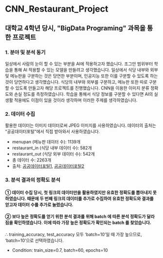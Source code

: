 # CNN_Restaurant_Project

## 대학교 4학년 당시, "BigData Programing" 과목을 통한 프로젝트

### 1.	분야 및 분석 동기
일상에서 사람의 눈이 할 수 있는 부분을 AI에 적용하고자 했습니다. 조그만 범위부터 학습을 통해 AI 적용할 수 있는 모델을 만들려고 생각했습니다. 일상에서 식당 내부와 외부 및 메뉴판을 구분하는 것은 당연한 부분이며, 인공지능 또한 이를 구분할 수 있도록 하는것이 당연하다고 생각했습니다.
식당의 내부와 외부를 구분하고, 메뉴판 또한 따로 구분할 수 있도록 만들고자 해당 프로젝트를 진행했습니다. CNN을 이용한 이미지 분류 정확도와 손실 정도를 측정하였습니다. 학습을 통해서 식당 정보를 구분할 수 있다면 AI의 실생활 적용에도 이점이 있을 것이라 생각하며 이러한 주제를 생각하였습니다.

### 2.	데이터 수집
활용한 데이터는 이미지 데이터로써 JPEG 이미지를 사용하였습니다. 데이터의 출처는 “공공데이터포털”에서 직접 받아와서 사용하였습니다.
-	menupan (메뉴판 데이터 수): 1139개
-	restaurant_in (식당 내부 데이터 수): 582개
-	restaurant_out (식당 외부 데이터 수): 542개
-	총 데이터 수: 2263개
- 출처: [공공데이터포털1](https://www.data.go.kr/data/15076758/fileData.do), [공공데이터포털2](https://www.data.go.kr/data/15076653/fileData.do)

### 3.	분석 결과의 정확도 분석
#### ①	데이터 수집 당시, 첫 링크의 데이터만을 활용하였지만 유효한 정확도를 뽑아내지 못하였습니다. 때문에 두 번째 링크의 데이터를 추가로 수집하여 유효한 정확도와 결과를 얻고자 데이터 수를 추가로 늘렸습니다.
#### ②	보다 높은 정확도를 얻기 위한 분석 결과를 위해 batch 에 따른 분석 정확도가 달라짐을 확인하였습니다. 이에 따라 가장 높은 정확도가 확인되는 batch 를 찾았습니다.
∴ training_accuracy, test_accuracy 모두 ‘batch=10’일 때 가장 높으므로, ‘batch=10’으로 선택하였습니다.
-	Condition: train_size=0.7, batch=60, epochs=10
